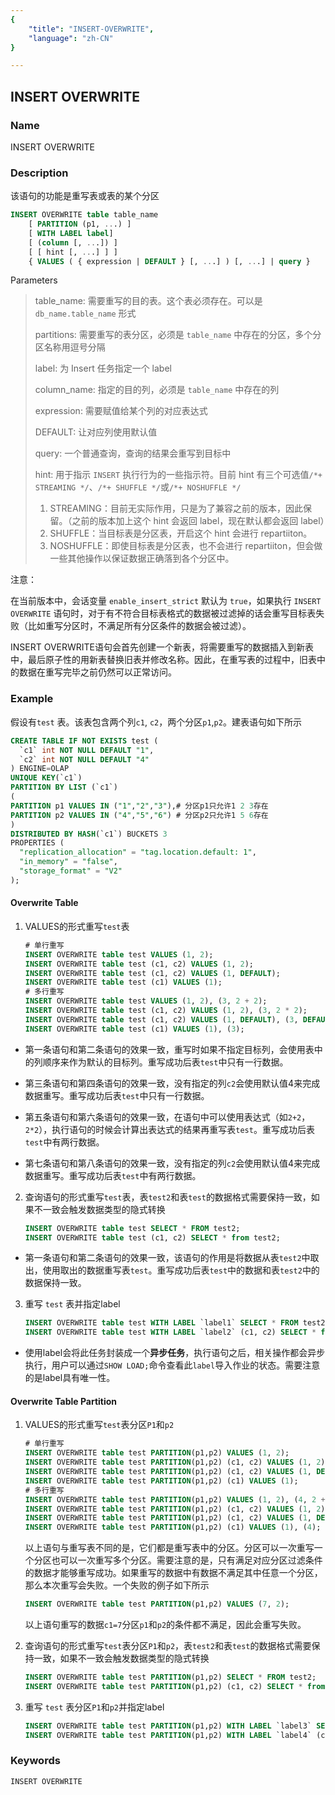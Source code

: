 ```yaml
---
{
    "title": "INSERT-OVERWRITE",
    "language": "zh-CN"
}

---
```


<!--
Licensed to the Apache Software Foundation (ASF) under one
or more contributor license agreements.  See the NOTICE file
distributed with this work for additional information
regarding copyright ownership.  The ASF licenses this file
to you under the Apache License, Version 2.0 (the
"License"); you may not use this file except in compliance
with the License.  You may obtain a copy of the License at

  http://www.apache.org/licenses/LICENSE-2.0

Unless required by applicable law or agreed to in writing,
software distributed under the License is distributed on an
"AS IS" BASIS, WITHOUT WARRANTIES OR CONDITIONS OF ANY
KIND, either express or implied.  See the License for the
specific language governing permissions and limitations
under the License.
-->

## INSERT OVERWRITE

### Name

INSERT OVERWRITE

### Description

该语句的功能是重写表或表的某个分区

```sql
INSERT OVERWRITE table table_name
    [ PARTITION (p1, ...) ]
    [ WITH LABEL label]
    [ (column [, ...]) ]
    [ [ hint [, ...] ] ]
    { VALUES ( { expression | DEFAULT } [, ...] ) [, ...] | query }
```

 Parameters

> table_name: 需要重写的目的表。这个表必须存在。可以是 `db_name.table_name` 形式
>
> partitions: 需要重写的表分区，必须是 `table_name` 中存在的分区，多个分区名称用逗号分隔
>
> label: 为 Insert 任务指定一个 label
>
> column_name: 指定的目的列，必须是 `table_name` 中存在的列
>
> expression: 需要赋值给某个列的对应表达式
>
> DEFAULT: 让对应列使用默认值
>
> query: 一个普通查询，查询的结果会重写到目标中
>
> hint: 用于指示 `INSERT` 执行行为的一些指示符。目前 hint 有三个可选值`/*+ STREAMING */`、`/*+ SHUFFLE */`或`/*+ NOSHUFFLE */`
>
> 1. STREAMING：目前无实际作用，只是为了兼容之前的版本，因此保留。（之前的版本加上这个 hint 会返回 label，现在默认都会返回 label）
> 2. SHUFFLE：当目标表是分区表，开启这个 hint 会进行 repartiiton。
> 3. NOSHUFFLE：即使目标表是分区表，也不会进行 repartiiton，但会做一些其他操作以保证数据正确落到各个分区中。

注意：

在当前版本中，会话变量 `enable_insert_strict` 默认为 `true`，如果执行 `INSERT OVERWRITE` 语句时，对于有不符合目标表格式的数据被过滤掉的话会重写目标表失败（比如重写分区时，不满足所有分区条件的数据会被过滤）。

INSERT OVERWRITE语句会首先创建一个新表，将需要重写的数据插入到新表中，最后原子性的用新表替换旧表并修改名称。因此，在重写表的过程中，旧表中的数据在重写完毕之前仍然可以正常访问。

### Example

假设有`test` 表。该表包含两个列`c1`, `c2`，两个分区`p1`,`p2`。建表语句如下所示

```sql
CREATE TABLE IF NOT EXISTS test (
  `c1` int NOT NULL DEFAULT "1",
  `c2` int NOT NULL DEFAULT "4"
) ENGINE=OLAP
UNIQUE KEY(`c1`)
PARTITION BY LIST (`c1`)
(
PARTITION p1 VALUES IN ("1","2","3"),# 分区p1只允许1 2 3存在
PARTITION p2 VALUES IN ("4","5","6") # 分区p2只允许1 5 6存在
)
DISTRIBUTED BY HASH(`c1`) BUCKETS 3
PROPERTIES (
  "replication_allocation" = "tag.location.default: 1",
  "in_memory" = "false",
  "storage_format" = "V2"
);
```

#### Overwrite Table

1. VALUES的形式重写`test`表

    ```sql
    # 单行重写
    INSERT OVERWRITE table test VALUES (1, 2);
    INSERT OVERWRITE table test (c1, c2) VALUES (1, 2);
    INSERT OVERWRITE table test (c1, c2) VALUES (1, DEFAULT);
    INSERT OVERWRITE table test (c1) VALUES (1);
    # 多行重写
    INSERT OVERWRITE table test VALUES (1, 2), (3, 2 + 2);
    INSERT OVERWRITE table test (c1, c2) VALUES (1, 2), (3, 2 * 2);
    INSERT OVERWRITE table test (c1, c2) VALUES (1, DEFAULT), (3, DEFAULT);
    INSERT OVERWRITE table test (c1) VALUES (1), (3);
    ```

- 第一条语句和第二条语句的效果一致，重写时如果不指定目标列，会使用表中的列顺序来作为默认的目标列。重写成功后表`test`中只有一行数据。
- 第三条语句和第四条语句的效果一致，没有指定的列`c2`会使用默认值4来完成数据重写。重写成功后表`test`中只有一行数据。
- 第五条语句和第六条语句的效果一致，在语句中可以使用表达式（如`2+2`，`2*2`），执行语句的时候会计算出表达式的结果再重写表`test`。重写成功后表`test`中有两行数据。

- 第七条语句和第八条语句的效果一致，没有指定的列`c2`会使用默认值4来完成数据重写。重写成功后表`test`中有两行数据。

2. 查询语句的形式重写`test`表，表`test2`和表`test`的数据格式需要保持一致，如果不一致会触发数据类型的隐式转换

    ```sql
    INSERT OVERWRITE table test SELECT * FROM test2;
    INSERT OVERWRITE table test (c1, c2) SELECT * from test2;
    ```

- 第一条语句和第二条语句的效果一致，该语句的作用是将数据从表`test2`中取出，使用取出的数据重写表`test`。重写成功后表`test`中的数据和表`test2`中的数据保持一致。

3. 重写 `test` 表并指定label

    ```sql
    INSERT OVERWRITE table test WITH LABEL `label1` SELECT * FROM test2;
    INSERT OVERWRITE table test WITH LABEL `label2` (c1, c2) SELECT * from test2;
    ```

- 使用label会将此任务封装成一个**异步任务**，执行语句之后，相关操作都会异步执行，用户可以通过`SHOW LOAD;`命令查看此`label`导入作业的状态。需要注意的是label具有唯一性。


#### Overwrite Table Partition

1. VALUES的形式重写`test`表分区`P1`和`p2`

    ```sql
    # 单行重写
    INSERT OVERWRITE table test PARTITION(p1,p2) VALUES (1, 2);
    INSERT OVERWRITE table test PARTITION(p1,p2) (c1, c2) VALUES (1, 2);
    INSERT OVERWRITE table test PARTITION(p1,p2) (c1, c2) VALUES (1, DEFAULT);
    INSERT OVERWRITE table test PARTITION(p1,p2) (c1) VALUES (1);
    # 多行重写
    INSERT OVERWRITE table test PARTITION(p1,p2) VALUES (1, 2), (4, 2 + 2);
    INSERT OVERWRITE table test PARTITION(p1,p2) (c1, c2) VALUES (1, 2), (4, 2 * 2);
    INSERT OVERWRITE table test PARTITION(p1,p2) (c1, c2) VALUES (1, DEFAULT), (4, DEFAULT);
    INSERT OVERWRITE table test PARTITION(p1,p2) (c1) VALUES (1), (4);
    ```

    以上语句与重写表不同的是，它们都是重写表中的分区。分区可以一次重写一个分区也可以一次重写多个分区。需要注意的是，只有满足对应分区过滤条件的数据才能够重写成功。如果重写的数据中有数据不满足其中任意一个分区，那么本次重写会失败。一个失败的例子如下所示

    ```sql
    INSERT OVERWRITE table test PARTITION(p1,p2) VALUES (7, 2);
    ```

    以上语句重写的数据`c1=7`分区`p1`和`p2`的条件都不满足，因此会重写失败。

2. 查询语句的形式重写`test`表分区`P1`和`p2`，表`test2`和表`test`的数据格式需要保持一致，如果不一致会触发数据类型的隐式转换

    ```sql
    INSERT OVERWRITE table test PARTITION(p1,p2) SELECT * FROM test2;
    INSERT OVERWRITE table test PARTITION(p1,p2) (c1, c2) SELECT * from test2;
    ```

3. 重写 `test` 表分区`P1`和`p2`并指定label

    ```sql
    INSERT OVERWRITE table test PARTITION(p1,p2) WITH LABEL `label3` SELECT * FROM test2;
    INSERT OVERWRITE table test PARTITION(p1,p2) WITH LABEL `label4` (c1, c2) SELECT * from test2;
    ```

### Keywords

    INSERT OVERWRITE

